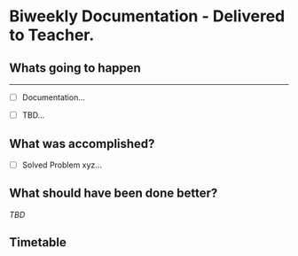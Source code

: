 # Biweekly Documentation - Delivered to Teacher.

## Whats going to happen

---

- [ ] Documentation...
- [ ] TBD...


## What was accomplished?

- [ ] Solved Problem xyz...


## What should have been done better?

*TBD*

## Timetable
